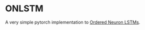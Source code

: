 # ONLSTM
A very simple pytorch implementation to [Ordered Neuron LSTMs](https://openreview.net/forum?id=B1l6qiR5F7). 

